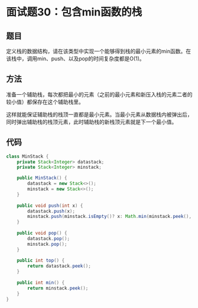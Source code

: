 # 面试题30：包含min函数的栈

## 题目
定义栈的数据结构，请在该类型中实现一个能够得到栈的最小元素的min函数。在该栈中，调用min、push、以及pop的时间复杂度都是O(1)。

## 方法
准备一个辅助栈，每次都把最小的元素（之前的最小元素和新压入栈的元素二者的较小值）都保存在这个辅助栈里。

这样就能保证辅助栈的栈顶一直都是最小元素。当最小元素从数据栈内被弹出后，同时弹出辅助栈的栈顶元素，此时辅助栈的新栈顶元素就是下一个最小值。

## 代码
```java
class MinStack {
    private Stack<Integer> datastack;
    private Stack<Integer> minstack;

    public MinStack() {
        datastack = new Stack<>();
        minstack = new Stack<>();
    }
    
    public void push(int x) {
        datastack.push(x);
        minstack.push(minstack.isEmpty()? x: Math.min(minstack.peek(), x));
    }
    
    public void pop() {
        datastack.pop();
        minstack.pop();
    }
    
    public int top() {
        return datastack.peek();
    }
    
    public int min() {
        return minstack.peek();
    }
}
```
